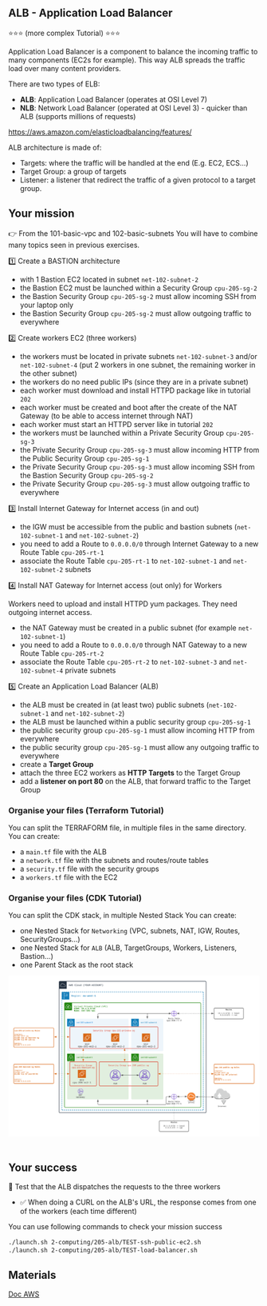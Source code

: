 ## ALB - Application Load Balancer

⭐⭐⭐ (more complex Tutorial)️ ⭐⭐⭐

Application Load Balancer is a component to balance the incoming traffic to many components (EC2s for example).
This way ALB spreads the traffic load over many content providers.

There are two types of ELB:
- **ALB**: Application Load Balancer (operates at OSI Level 7)
- **NLB**: Network Load Balancer (operated at OSI Level 3) - quicker than ALB (supports millions of requests)

https://aws.amazon.com/elasticloadbalancing/features/

ALB architecture is made of:
- Targets: where the traffic will be handled at the end (E.g. EC2, ECS...)
- Target Group: a group of targets
- Listener: a listener that redirect the traffic of a given protocol to a target group.

## Your mission

👉 From the 101-basic-vpc and 102-basic-subnets
You will have to combine many topics seen in previous exercises.

1️⃣ Create a BASTION architecture

- with 1 Bastion EC2 located in subnet `net-102-subnet-2`
- the Bastion EC2 must be launched within a Security Group `cpu-205-sg-2`
- the Bastion Security Group `cpu-205-sg-2` must allow incoming SSH from your laptop only
- the Bastion Security Group `cpu-205-sg-2` must allow outgoing traffic to everywhere

2️⃣ Create workers EC2 (three workers)

- the workers must be located in private subnets `net-102-subnet-3` and/or `net-102-subnet-4` (put 2 workers in one subnet, the remaining worker in the other subnet)
- the workers do no need public IPs (since they are in a private subnet)  
- each worker must download and install HTTPD package like in tutorial `202`
- each worker must be created and boot after the create of the NAT Gateway (to be able to access internet through NAT)
- each worker must start an HTTPD server like in tutorial `202`
- the workers must be launched within a Private Security Group `cpu-205-sg-3`
- the Private Security Group `cpu-205-sg-3` must allow incoming HTTP from the Public Security Group `cpu-205-sg-1`
- the Private Security Group `cpu-205-sg-3` must allow incoming SSH from the Bastion Security Group `cpu-205-sg-2`
- the Private Security Group `cpu-205-sg-3`  must allow outgoing traffic to everywhere


3️⃣ Install Internet Gateway for Internet access (in and out)

- the IGW must be accessible from the public and bastion subnets (`net-102-subnet-1` and `net-102-subnet-2`)
- you need to add a Route to `0.0.0.0/0` through Internet Gateway to a new Route Table `cpu-205-rt-1`
- associate the Route Table `cpu-205-rt-1` to `net-102-subnet-1` and `net-102-subnet-2` subnets

4️⃣ Install NAT Gateway for Internet access (out only) for Workers

Workers need to upload and install HTTPD yum packages. They need outgoing internet access.
   
- the NAT Gateway must be created in a public subnet (for example `net-102-subnet-1`)
- you need to add a Route to `0.0.0.0/0` through NAT Gateway to a new Route Table `cpu-205-rt-2`
- associate the Route Table `cpu-205-rt-2` to `net-102-subnet-3` and `net-102-subnet-4` private subnets

5️⃣ Create an Application Load Balancer (ALB)

- the ALB must be created in (at least two) public subnets (`net-102-subnet-1` and `net-102-subnet-2`) 
- the ALB must be launched within a public security group `cpu-205-sg-1`
- the public security group `cpu-205-sg-1` must allow incoming HTTP from everywhere
- the public security group `cpu-205-sg-1` must allow any outgoing traffic to everywhere
- create a **Target Group**
- attach the three EC2 workers as **HTTP Targets** to the Target Group
- add a **listener on port 80** on the ALB, that forward traffic to the Target Group

### Organise your files (Terraform Tutorial)
You can split the TERRAFORM file, in multiple files in the same directory.
You can create:
- a `main.tf` file with the ALB
- a `network.tf` file with the subnets and routes/route tables
- a `security.tf` file with the security groups
- a `workers.tf` file with the EC2

### Organise your files (CDK Tutorial)
You can split the CDK stack, in multiple Nested Stack
You can create:
- one Nested Stack for `Networking` (VPC, subnets, NAT, IGW, Routes, SecurityGroups...)
- one Nested Stack for `ALB` (ALB, TargetGroups, Workers, Listeners, Bastion...)
- one Parent Stack as the root stack

<div align="center">
<img src="./doc/205-alb.png" width="800" alt="ALB">
</div>
<br>

## Your success
🏁 Test that the ALB dispatches the requests to the three workers
- ✅ When doing a CURL on the ALB's URL, the response comes from one of the workers (each time different)

You can use following commands to check your mission success
```shell
./launch.sh 2-computing/205-alb/TEST-ssh-public-ec2.sh
./launch.sh 2-computing/205-alb/TEST-load-balancer.sh
```

## Materials
[Doc AWS](https://docs.aws.amazon.com/elasticloadbalancing/latest/application/introduction.html)




